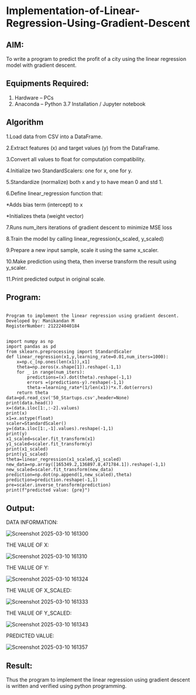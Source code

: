 # Implementation-of-Linear-Regression-Using-Gradient-Descent

## AIM:
To write a program to predict the profit of a city using the linear regression model with gradient descent.

## Equipments Required:
1. Hardware – PCs
2. Anaconda – Python 3.7 Installation / Jupyter notebook

## Algorithm

1.Load data from CSV into a DataFrame.

2.Extract features (x) and target values (y) from the DataFrame.

3.Convert all values to float for computation compatibility.

4.Initialize two StandardScalers: one for x, one for y.

5.Standardize (normalize) both x and y to have mean 0 and std 1.

6.Define linear_regression function that:

   *Adds bias term (intercept) to x

   *Initializes theta (weight vector)

7.Runs num_iters iterations of gradient descent to minimize MSE loss

8.Train the model by calling linear_regression(x_scaled, y_scaled)

9.Prepare a new input sample, scale it using the same x_scaler.

10.Make prediction using theta, then inverse transform the result using y_scaler.

11.Print predicted output in original scale.

## Program:
```

Program to implement the linear regression using gradient descent.
Developed by: Manikandan M
RegisterNumber: 212224040184


```
```
import numpy as np
import pandas as pd
from sklearn.preprocessing import StandardScaler
def linear_regression(x1,y,learning_rate=0.01,num_iters=1000):
    x=np.c_[np.ones(len(x1)),x1]
    theta=np.zeros(x.shape[1]).reshape(-1,1)
    for _ in range(num_iters):
        predictions=(x).dot(theta).reshape(-1,1)
        errors =(predictions-y).reshape(-1,1)
        theta-=learning_rate*(1/len(x1))*x.T.dot(errors)
    return theta
data=pd.read_csv('50_Startups.csv',header=None)
print(data.head())
x=(data.iloc[1:,:-2].values)
print(x)
x1=x.astype(float)
scaler=StandardScaler()
y=(data.iloc[1:,-1].values).reshape(-1,1)
print(y)
x1_scaled=scaler.fit_transform(x1)
y1_scaled=scaler.fit_transform(y)
print(x1_scaled)
print(y1_scaled)
theta=linear_regression(x1_scaled,y1_scaled)
new_data=np.array([165349.2,136897.8,471784.1]).reshape(-1,1)
new_scaled=scaler.fit_transform(new_data)
prediction=np.dot(np.append(1,new_scaled),theta)
prediction=prediction.reshape(-1,1)
pre=scaler.inverse_transform(prediction)
print(f"predicted value: {pre}")

```

## Output:
DATA INFORMATION:


![Screenshot 2025-03-10 161300](https://github.com/user-attachments/assets/b32d40a7-39ff-4642-b629-8829a9c9ec5e)

THE VALUE OF X:


![Screenshot 2025-03-10 161310](https://github.com/user-attachments/assets/b066b2b6-2700-46e7-8b7d-9d7731bf6640)

THE VALUE OF Y:


![Screenshot 2025-03-10 161324](https://github.com/user-attachments/assets/c5d8fea7-d51a-4017-b9c8-d6c9521a748e)

THE VALUE OF X_SCALED:


![Screenshot 2025-03-10 161333](https://github.com/user-attachments/assets/8a7a3550-6056-4707-b3af-47d8a75c6e82)

THE VALUE OF Y_SCALED:


![Screenshot 2025-03-10 161343](https://github.com/user-attachments/assets/220eefd4-f19a-460c-97a9-70aaafa0a525)

PREDICTED VALUE:


![Screenshot 2025-03-10 161357](https://github.com/user-attachments/assets/701e616a-761f-4fdf-a0d5-d87c67144798)

## Result:
Thus the program to implement the linear regression using gradient descent is written and verified using python programming.
